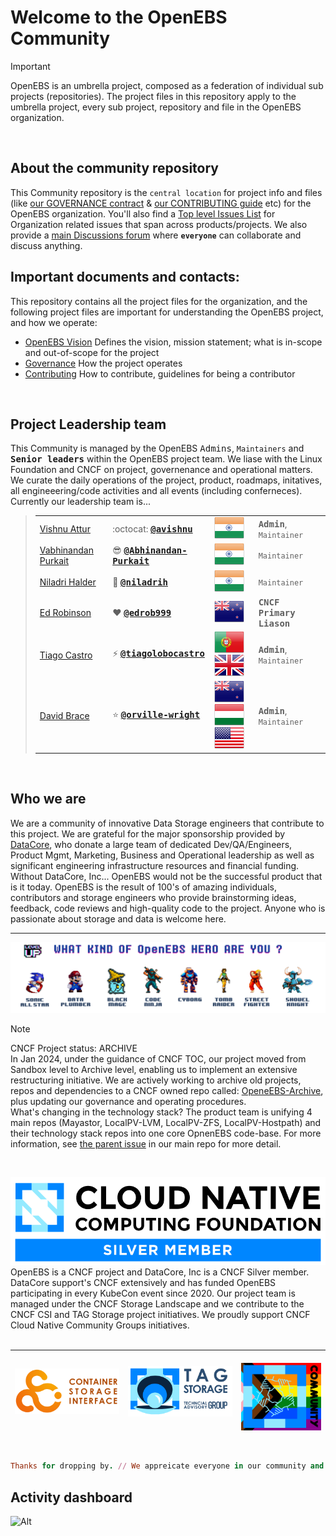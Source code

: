 # Welcome to the OpenEBS Community<BR>
> [!Important]
> OpenEBS is an umbrella project, composed as a federation of individual sub projects (repositories). The project files in this repository apply to the umbrella project, every sub project, repository and file in the OpenEBS organization.
<BR>

## About the community repository<BR>
This Community repository is the ```central location``` for project info and files (like [our GOVERNANCE contract](GOVERNANCE.md) & [our CONTRIBUTING guide](CONTRIBUTING.md) etc) for the OpenEBS organization. You'll also find a [Top level Issues List](https://github.com/openebs/openebs/issues) for Organization related issues that span across products/projects. We also provide a [main Discussions forum](https://github.com/openebs/openebs/discussions) where **```everyone```** can collaborate and discuss anything.
<BR>

## Important documents and contacts:
This repository contains all the project files for the organization, and the following project files are important for understanding the OpenEBS project, and how we operate:
* [OpenEBS Vision](/VISON.md) Defines the vision, mission statement; what is in-scope and out-of-scope for the project
* [Governance](/GOVERNANCE.md) How the project operates
* [Contributing](/CONTRIBUTING.md) How to contribute, guidelines for being a contributor
<BR>

## Project Leadership team
This Community is managed by the OpenEBS <kbd>Admins</kbd>, ```Maintainers``` and <kbd>**Senior leaders**</kbd> within the OpenEBS project team. We liase with the Linux Foundation and CNCF on project, governenance
and operational matters. We curate the daily operations of the project, product, roadmaps, initatives, all engineeering/code activities and all events (including conferneces). Currently our leadership team is...

> |   |   |   |    |
> | :--- | :--- | :--- | :--- |
> | [Vishnu Attur](https://www.linkedin.com/in/vishnu-attur-5309a333/ "Bengaluru, Karnataka, India (GMT+5:30) Timezone")| :octocat: <kbd>**[@avishnu](https://github.com/avishnu "Vishnu Govind Attur")**</kbd> | ![](/images/flags/de_je/in.png) | <kbd>**Admin**</kbd>, ```Maintainer``` |
> | [Vabhinandan Purkait](https://www.linkedin.com/in/abhinandan-purkait/ "Bengaluru, Karnataka, India (GMT+5:30) Timezone") | :sunglasses: <kbd>**[@Abhinandan-Purkait](https://github.com/Abhinandan-Purkait "Abhinandan Purkait")**</kbd> | ![](/images/flags/de_je/in.png) | ```Maintainer``` |
> | [Niladri Halder](https://www.linkedin.com/in/niladrih/ "Bengaluru, Karnataka, India (GMT+5:30) Timezone") | :rocket: <kbd>**[@niladrih](https://github.com/niladrih "Niladrih Halder")**</kbd> | ![](/images/flags/de_je/in.png) | ```Maintainer``` |
> | [Ed Robinson](https://www.linkedin.com/in/edrob/ "San Francisco, USA (GMT-7) Timezone") | :heart: <kbd>**[@edrob999](https://github.com/edrob999 "Ed Robinson")**</kbd> | ![](/images/flags/ni_tn/nz.png) | <kbd>**CNCF Primary Liason**</kbd> |
> | [Tiago Castro](https://www.linkedin.com/in/tiago-castro-3311453a/ "London, UK (GMT+1) Timezone") | :zap: <kbd>**[@tiagolobocastro](https://github.com/tiagolobocastro "Tiago Castro")**</kbd> | ![](/images/flags/ni_tn/pt.png) &nbsp; ![](/images/flags/de_je/gb.png) | <kbd>**Admin**</kbd>, ```Maintainer``` |
> | [David Brace](https://www.linkedin.com/in/dbrace/ "San Francisco, USA (GMT-7) Timezone") | :star: <kbd>**[@orville-wright](https://github.com/orville-wright "Dave Brace")**</kbd> | ![](/images/flags/ni_tn/nz.png) &nbsp; ![](/images/flags/de_je/hu.png) &nbsp; ![](/images/flags/to_zw/us.png) | <kbd>**Admin**</kbd>, ```Maintainer``` |

<BR>

## Who we are
We are a community of innovative Data Storage engineers that contribute to this project. We are grateful for the major sponsorship provided by [DataCore](https://datacore.com), who donate a large team of dedicated Dev/QA/Engineers, Product Mgmt, Marketing, Business and Operational leadership as well as significant engineering infrastructure resources and financial funding. Without DataCore, Inc... OpenEBS would not be the successful product that is it today. OpenEBS is the result of 100's of amazing individuals, contributors and storage engineers who provide brainstorming ideas, feedback, code reviews and high-quality code to the project. Anyone who is passionate about storage and data is welcome here. <BR>

---
[![OpenEBS Welcome Banner](/images/community_banner_retro_gamer_level-up-2024_transp.png)](https://www.openebs.io/)


> [!NOTE]
> CNCF Project status: ARCHIVE <BR>
> In Jan 2024, under the guidance of CNCF TOC, our project moved from Sandbox level to Archive level, enabling us to implement an extensive restructuring initiative. We are actively working to archive old projects, repos and dependencies to a CNCF owned repo called: [OpeneEBS-Archive](https://github.com/openebs-archive), plus updating our governance and operating procedures.<BR>
> What's changing in the technology stack? The product team is unifying 4 main repos (Mayastor, LocalPV-LVM, LocalPV-ZFS, LocalPV-Hostpath) and their technology stack repos into one core OpnenEBS code-base.
> For more information, see [the parent issue]( https://github.com/openebs/openebs/issues/3701) in our main repo for more detail.
>
<BR>

[![CNCF logo](/images/CNCF_member-silver-color.svg)](https://www.datacore.com/)
OpenEBS is a CNCF project and DataCore, Inc is a CNCF Silver member. DataCore support's CNCF extensively and has funded OpenEBS participating in every KubeCon event since 2020. Our project team is managed under the CNCF Storage Landscape and we contribute to the CNCF CSI and TAG Storage project initiatives. We proudly support CNCF Cloud Native Community Groups initiatives.<BR>
<BR>

| <img  alt="Container Storage Interface group" align="left" src="/images/CNCF_csi-horizontal-color_2024.png" width="320" /> | <img alt="Storage Technical Advisory Group" align="center" src="/images/CNCF_tag-storage-horizontal-color_2024.png" width="320" /> | &emsp; &emsp; <img alt="Cloud Native Community Groups" align="right" src="/images/CNCF_cncg-icon-color_2024.png" width="200" /> |
| :---         |     :---:      |          ---: |
 
<BR>

```ruby
Thanks for dropping by. // We appreicate everyone in our community and would love to hear from you.
```

## Activity dashboard
![Alt](https://repobeats.axiom.co/api/embed/1e565d4d1fdfeacd2cf810f10bcb6cde7368c9ea.svg "Repobeats analytics image")
